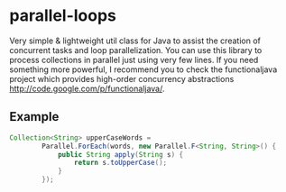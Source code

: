 parallel-loops
==============

Very simple & lightweight util class for Java to assist the creation of concurrent tasks and loop parallelization. You can use this library to process collections in parallel just using very few lines. If you need something more powerful, I recommend you to check the functionaljava project which provides high-order concurrency abstractions http://code.google.com/p/functionaljava/.

## Example

```java
Collection<String> upperCaseWords = 
        Parallel.ForEach(words, new Parallel.F<String, String>() {
            public String apply(String s) {
                return s.toUpperCase();
            }
        });
```
